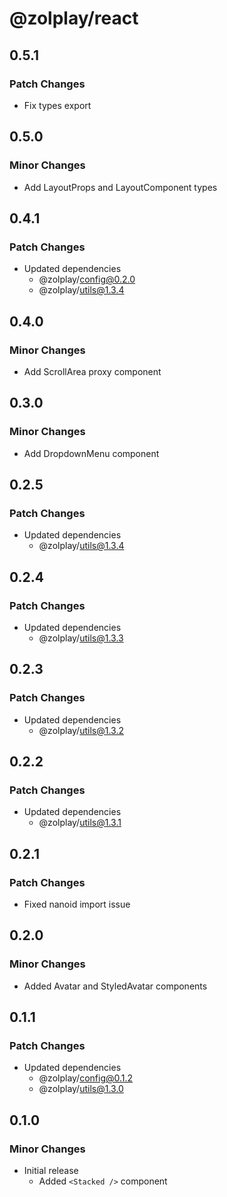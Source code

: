 # @zolplay/react

## 0.5.1

### Patch Changes

- Fix types export

## 0.5.0

### Minor Changes

- Add LayoutProps and LayoutComponent types

## 0.4.1

### Patch Changes

- Updated dependencies
  - @zolplay/config@0.2.0
  - @zolplay/utils@1.3.4

## 0.4.0

### Minor Changes

- Add ScrollArea proxy component

## 0.3.0

### Minor Changes

- Add DropdownMenu component

## 0.2.5

### Patch Changes

- Updated dependencies
  - @zolplay/utils@1.3.4

## 0.2.4

### Patch Changes

- Updated dependencies
  - @zolplay/utils@1.3.3

## 0.2.3

### Patch Changes

- Updated dependencies
  - @zolplay/utils@1.3.2

## 0.2.2

### Patch Changes

- Updated dependencies
  - @zolplay/utils@1.3.1

## 0.2.1

### Patch Changes

- Fixed nanoid import issue

## 0.2.0

### Minor Changes

- Added Avatar and StyledAvatar components

## 0.1.1

### Patch Changes

- Updated dependencies
  - @zolplay/config@0.1.2
  - @zolplay/utils@1.3.0

## 0.1.0

### Minor Changes

- Initial release
  - Added `<Stacked />` component
